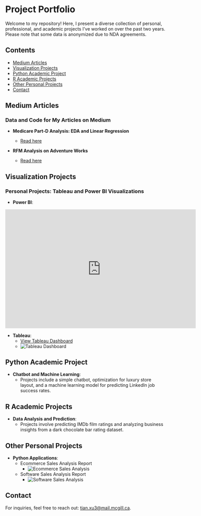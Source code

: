# Project Portfolio

Welcome to my repository! Here, I present a diverse collection of personal, professional, and academic projects I've worked on over the past two years. Please note that some data is anonymized due to NDA agreements.

## Contents

- [Medium Articles](#medium-articles)
- [Visualization Projects](#visualization-projects)
- [Python Academic Project](#python-academic-project)
- [R Academic Projects](#r-academic-projects)
- [Other Personal Projects](#other-personal-projects)
- [Contact](#contact)

## Medium Articles

### Data and Code for My Articles on Medium

- **Medicare Part-D Analysis: EDA and Linear Regression**
  - [Read here](https://medium.com/@xutiantony/medicare-part-d-analysis-eda-and-linear-regression-9ccea33281e5)

- **RFM Analysis on Adventure Works**
  - [Read here](https://medium.com/@xutiantony/adventure-works-analysis-techniques-and-rfm-model-56f6aa8ecf08)

## Visualization Projects

### Personal Projects: Tableau and Power BI Visualizations

- **Power BI**: 
<iframe title="adventure" width="600" height="373.5" src="https://app.powerbi.com/view?r=eyJrIjoiMDRlNGQ3ZjktMWYzNS00MDgzLTgzNGItYzQ5MDA5ZGY0YzE5IiwidCI6ImNkMzE5NjcxLTUyZTctNGE2OC1hZmE5LWZjZjhmODlmMDllYSIsImMiOjN9" frameborder="0" allowFullScreen="true"></iframe>

- **Tableau**: 
  - [View Tableau Dashboard](https://public.tableau.com/app/profile/tian.xu4658/viz/UCGSalesPortfolio/Dashboard1)
  - ![Tableau Dashboard](https://github.com/xutiantony/projects/assets/103725419/3d8f6ac7-0cd9-415a-914d-c7bf86464739)

## Python Academic Project

- **Chatbot and Machine Learning**: 
  - Projects include a simple chatbot, optimization for luxury store layout, and a machine learning model for predicting LinkedIn job success rates.

## R Academic Projects

- **Data Analysis and Prediction**: 
  - Projects involve predicting IMDb film ratings and analyzing business insights from a dark chocolate bar rating dataset.

## Other Personal Projects

- **Python Applications**: 
  - Ecommerce Sales Analysis Report
    - ![Ecommerce Sales Analysis](https://github.com/xutiantony/projects/assets/103725419/82109e9e-fe9d-488a-95ac-c9d1b419671a)
  - Software Sales Analysis Report
    - ![Software Sales Analysis](https://github.com/xutiantony/projects/assets/103725419/f6291d40-5ca1-4d8e-af72-391fa90e13d8)

## Contact

For inquiries, feel free to reach out: [tian.xu3@mail.mcgill.ca](mailto:tian.xu3@mail.mcgill.ca).
